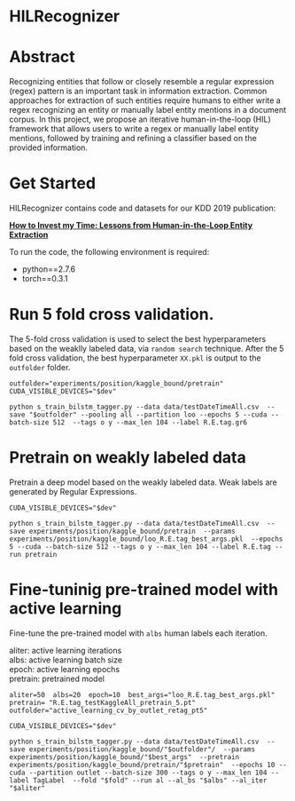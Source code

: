 # HILRecognizer

# Abstract

Recognizing entities that follow or closely resemble a regular expression (regex) pattern is an important task in information extraction. Common approaches for extraction of such entities require humans to either write a regex recognizing an entity or manually label entity mentions in a document corpus. In this project, we propose an iterative human-in-the-loop (HIL) framework that allows users to write a regex or manually label entity mentions, followed by training and refining a classifier based on the provided information.

# Get Started

HILRecognizer contains code and datasets for our KDD 2019 publication:

[**How to Invest my Time: Lessons from Human-in-the-Loop Entity Extraction**](https://dl.acm.org/doi/abs/10.1145/3292500.3330773?casa_token=8BqHmlAfMVUAAAAA:nvpeahAQ4wzjSd93Tt3IYggimKpjW9EDXRjokQsVY2MMA6Y97i_9DOnP1rK85lEdAD7am1BAuduz)

To run the code, the following environment is required:
* python==2.7.6
* torch==0.3.1

# Run 5 fold cross validation. 
The 5-fold cross validation is used to select the best hyperparameters based on the weaklly labeled data, via ``random search`` technique. 
After the 5 fold cross validation, the best hyperparameter ``XX.pkl`` is output to the ``outfolder`` folder.

``
outfolder="experiments/position/kaggle_bound/pretrain"
CUDA_VISIBLE_DEVICES="$dev" 
``

``
python s_train_bilstm_tagger.py --data data/testDateTimeAll.csv 
--save "$outfolder" --pooling all --partition loo --epochs 5 --cuda --batch-size 512 
--tags o y --max_len 104 --label R.E.tag.gr6
``


# Pretrain on weakly labeled data

Pretrain a deep model based on the weakly labeled data. Weak labels are generated by Regular Expressions.

``CUDA_VISIBLE_DEVICES="$dev" ``

``
python s_train_bilstm_tagger.py --data data/testDateTimeAll.csv 
--save experiments/position/kaggle_bound/pretrain 
--params experiments/position/kaggle_bound/loo_R.E.tag_best_args.pkl 
--epochs 5 --cuda --batch-size 512 --tags o y --max_len 104 --label R.E.tag --run pretrain
``

# Fine-tuninig pre-trained model with active learning

Fine-tune the pre-trained model with ``albs`` human labels each iteration.

aliter: active learning iterations \
albs: active learning batch size \
epoch: active learning epochs \
pretrain: pretrained model

``
aliter=50  albs=20  epoch=10 
best_args="loo_R.E.tag_best_args.pkl" 
pretrain= "R.E.tag_testKaggleAll_pretrain_5.pt" 
outfolder="active_learning_cv_by_outlet_retag_pt5"
``

``
CUDA_VISIBLE_DEVICES="$dev" 
``

``
python s_train_bilstm_tagger.py --data data/testDateTimeAll.csv 
--save experiments/position/kaggle_bound/"$outfolder"/ 
--params experiments/position/kaggle_bound/"$best_args" 
--pretrain experiments/position/kaggle_bound/pretrain/"$pretrain" 
--epochs 10 --cuda --partition outlet --batch-size 300 --tags o y --max_len 104 --label TagLabel 
--fold "$fold" --run al --al_bs "$albs" --al_iter "$aliter" 
``
